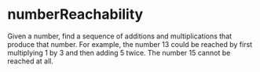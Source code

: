 numberReachability
==================

Given a number, find a sequence of additions and multiplications that produce that number. For example, the number 13 could be reached by first multiplying 1 by 3 and then adding 5 twice. The number 15 cannot be reached at all.
